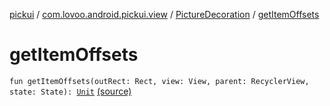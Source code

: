 [pickui](../../index.md) / [com.lovoo.android.pickui.view](../index.md) / [PictureDecoration](index.md) / [getItemOffsets](./get-item-offsets.md)

# getItemOffsets

`fun getItemOffsets(outRect: Rect, view: View, parent: RecyclerView, state: State): `[`Unit`](https://kotlinlang.org/api/latest/jvm/stdlib/kotlin/-unit/index.html) [(source)](https://github.com/lovoo/android-pickpic/blob/master/pickui/src/main/kotlin/com/lovoo/android/pickui/view/PictureDecoration.kt#L16)